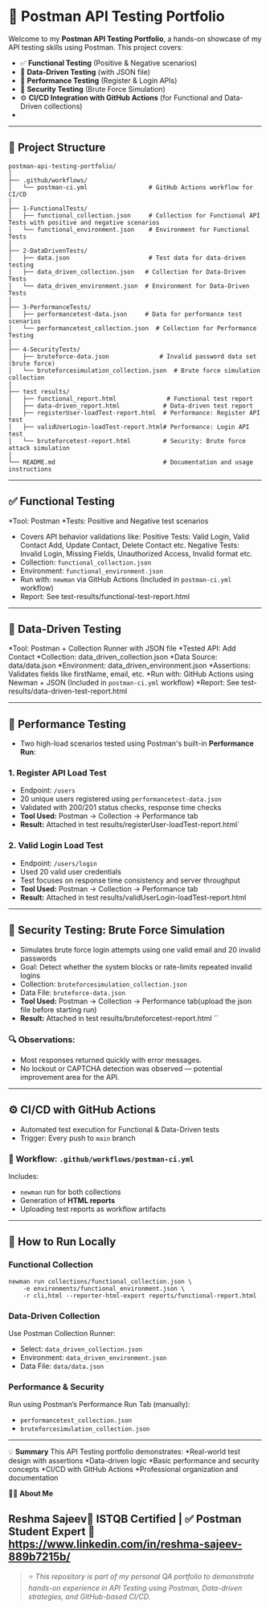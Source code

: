 # 📘 Postman API Testing Portfolio

Welcome to my **Postman API Testing Portfolio**, a hands-on showcase of my API testing skills using Postman. This project covers:

* ✅ **Functional Testing** (Positive & Negative scenarios)
* 🔁 **Data-Driven Testing** (with JSON file)
* 🚀 **Performance Testing** (Register & Login APIs)
* 🔐 **Security Testing** (Brute Force Simulation)
* ⚙️ **CI/CD Integration with GitHub Actions** (for Functional and Data-Driven collections)
* 
----

## 📁 Project Structure

```
postman-api-testing-portfolio/
│
├── .github/workflows/
│   └── postman-ci.yml                 # GitHub Actions workflow for CI/CD
│
├── 1-FunctionalTests/
│   ├── functional_collection.json     # Collection for Functional API Tests with positive and negative scenarios
│   └── functional_environment.json    # Environment for Functional Tests
│
├── 2-DataDrivenTests/
│   ├── data.json                      # Test data for data-driven testing
│   ├── data_driven_collection.json   # Collection for Data-Driven Tests
│   └── data_driven_environment.json  # Environment for Data-Driven Tests
│
├── 3-PerformanceTests/
│   ├── performancetest-data.json     # Data for performance test scenarios
│   └── performancetest_collection.json  # Collection for Performance Testing
│
├── 4-SecurityTests/
│   ├── bruteforce-data.json              # Invalid password data set (brute force)
│   └── bruteforcesimulation_collection.json  # Brute force simulation collection
│
├── test results/
│   ├── functional_report.html              # Functional test report
│   ├── data-driven_report.html            # Data-driven test report
│   ├── registerUser-loadTest-report.html  # Performance: Register API test
│   ├── validUserLogin-loadTest-report.html# Performance: Login API test
│   └── bruteforcetest-report.html         # Security: Brute force attack simulation
│
└── README.md                              # Documentation and usage instructions

```
---

## ✅ Functional Testing

*Tool: Postman
*Tests: Positive and Negative test scenarios
* Covers API behavior validations like:
  Positive Tests: Valid Login, Valid Contact Add, Update Contact, Delete Contact  etc.
  Negative Tests: Invalid Login, Missing Fields, Unauthorized Access, Invalid format etc.
* Collection: `functional_collection.json`
* Environment: `functional_environment.json`
* Run with: `newman` via GitHub Actions (Included in `postman-ci.yml` workflow)
* Report: See test-results/functional-test-report.html
---

## 🔁 Data-Driven Testing

*Tool: Postman + Collection Runner with JSON file
*Tested API: Add Contact
*Collection: data_driven_collection.json
*Data Source: data/data.json
*Environment: data_driven_environment.json
*Assertions: Validates fields like firstName, email, etc.
*Run with: GitHub Actions using Newman + JSON (Included in `postman-ci.yml` workflow)
*Report: See test-results/data-driven-test-report.html

---

## 🚀 Performance Testing

* Two high-load scenarios tested using Postman's built-in **Performance Run**:

### 1. **Register API Load Test**

* Endpoint: `/users`
* 20 unique users registered using `performancetest-data.json`
* Validated with 200/201 status checks, response time checks
* **Tool Used:** Postman → Collection → Performance tab
* **Result:** Attached in test results/registerUser-loadTest-report.html`

### 2. **Valid Login Load Test**

* Endpoint: `/users/login`
* Used 20 valid user credentials
* Test focuses on response time consistency and server throughput
* **Tool Used:** Postman → Collection → Performance tab
* **Result:** Attached in test results/validUserLogin-loadTest-report.html

---

## 🔐 Security Testing: Brute Force Simulation

* Simulates brute force login attempts using one valid email and 20 invalid passwords
* Goal: Detect whether the system blocks or rate-limits repeated invalid logins
* Collection: `bruteforcesimulation_collection.json`
* Data File: `bruteforce-data.json`
* **Tool Used:** Postman → Collection → Performance tab(upload the json file before starting run)
* **Result:** Attached in test results/bruteforcetest-report.html ``

### 🔍 Observations:

* Most responses returned quickly with error messages.
* No lockout or CAPTCHA detection was observed — potential improvement area for the API.

---

## ⚙️ CI/CD with GitHub Actions

* Automated test execution for Functional & Data-Driven tests
* Trigger: Every push to `main` branch

### 🔧 Workflow: `.github/workflows/postman-ci.yml`

Includes:

* `newman` run for both collections
* Generation of **HTML reports**
* Uploading test reports as workflow artifacts

---

## 📝 How to Run Locally

### Functional Collection

```
newman run collections/functional_collection.json \
    -e environments/functional_environment.json \
    -r cli,html --reporter-html-export reports/functional-report.html
```

### Data-Driven Collection

Use Postman Collection Runner:

* Select: `data_driven_collection.json`
* Environment: `data_driven_environment.json`
* Data File: `data/data.json`

### Performance & Security

Run using Postman’s Performance Run Tab (manually):

* `performancetest_collection.json`
* `bruteforcesimulation_collection.json`

---
💡 **Summary**
This API Testing portfolio demonstrates:
*Real-world test design with assertions
*Data-driven logic
*Basic performance and security concepts
*CI/CD with GitHub Actions
*Professional organization and documentation

🙋‍♀️ **About Me**

Reshma Sajeev🧪 ISTQB Certified | ✅ Postman Student Expert 🔗 https://www.linkedin.com/in/reshma-sajeev-889b7215b/
---

> ⭐ *This repository is part of my personal QA portfolio to demonstrate hands-on experience in API Testing using Postman, Data-driven strategies, and GitHub-based CI/CD.*
